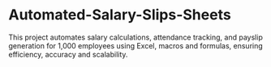 # Automated-Salary-Slips-Sheets
This project automates salary calculations, attendance tracking, and payslip generation for 1,000 employees using Excel, macros and formulas, ensuring efficiency, accuracy and scalability.
